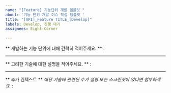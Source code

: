 ```yaml
---
name: "[Feature] 기능단위 개발 템플릿 "
about: '기능 단위 개발 이슈 작성 템플릿 '
title: "[API]_Feature TITLE_[Develop]"
labels: Develop, 진행 대기
assignees: Eight-Corner

---
```


** 개발하는 기능 단위에 대해 간략히 적어주세요. **
: 

---

** 고려한 기술에 대한 설명을 적어주세요. **
:

---

** 추가 컨텍스트 **
*해당 기술에 관련된 추가 설명 또는 스크린샷이 있다면 첨부하세요.*
:
